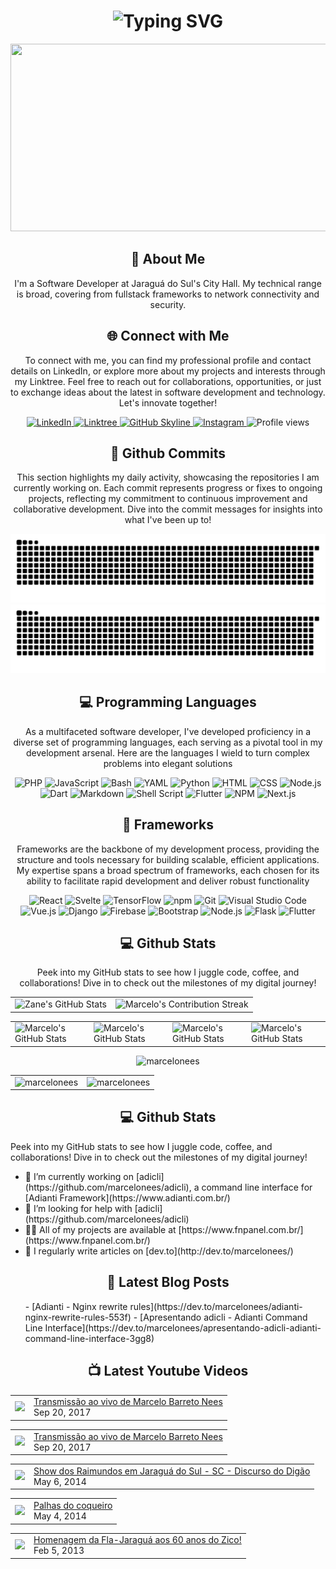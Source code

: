 <div align="center">
    <h1>
        <img src="https://readme-typing-svg.herokuapp.com?font=Jetbrains+mono&size=40&duration=3000&color=33FF33&center=true&vCenter=true&width=435&lines=Hey..+I'm+Marcelo;This+is..;..my+Github..;" alt="Typing SVG"/>
    </h1>
    <p><img src="https://media.giphy.com/media/dWesBcTLavkZuG35MI/giphy.gif" width="600" height="300"/></p>
</div>

<div align="center">
    <h2>🚀 About Me</h2>
    <!-- <p><img src="termina-gh.gif" alt="Terminal GH GIF" /></p> -->
    <p>I'm a Software Developer at Jaraguá do Sul's City Hall. My technical range is broad, covering from fullstack frameworks to network connectivity and security.</p>
</div>

<div align="center">
<h2 align="center" class="section-heading">🌐 Connect with Me</h2>
<p> To connect with me, you can find my professional profile and contact details on LinkedIn, or explore more about my projects and interests through my Linktree. Feel free to reach out for collaborations, opportunities, or just to exchange ideas about the latest in software development and technology. Let's innovate together! </p>
<div align="center">
    <a href="https://www.linkedin.com/in/marcelo-nees">
        <img src="https://img.shields.io/badge/LinkedIn-0077B5?style=for-the-badge&logo=linkedin&logoColor=white" alt="LinkedIn"/>
    </a>
    <a href="https://linktr.ee/marcelonees">
        <img src="https://img.shields.io/badge/Linktree-39E09B?style=for-the-badge&logo=Linktree&logoColor=white" alt="Linktree"/>
    </a>
    <a href="https://github.com/marcelonees/marcelonees" target="_blank">
        <img src="https://img.shields.io/badge/GitHub-%230077B5.svg?&style=for-the-badge&logo=github&logoColor=white" alt="GitHub Skyline"/>
    </a>
    <a href="https://instagram.com/marcelobnees" target="_blank">
        <img src="https://img.shields.io/badge/Instagram-E4405F?style=for-the-badge&logo=instagram&logoColor=white" alt="Instagram"/>
    </a>
    <img src="https://komarev.com/ghpvc/?username=marcelonees&style=for-the-badge" alt="Profile views" />
</div>

<div align="center">
  <h2>🚀 Github Commits</h2>
    <p>This section highlights my daily activity, showcasing the repositories I am currently working on. Each commit represents progress or fixes to ongoing projects, reflecting my commitment to continuous improvement and collaborative development. Dive into the commit messages for insights into what I've been up to!</p>
    <img 
        src="https://raw.githubusercontent.com/marcelonees/marcelonees/output/github-contribution-grid-snake-dark.svg#gh-dark-mode-only" 
        alt="GitHub Contribution Grid Snake Animation Dark Mode"/>
    <img 
        src="https://raw.githubusercontent.com/marcelonees/marcelonees/output/github-contribution-grid-snake.svg#gh-light-mode-only" 
        alt="GitHub Contribution Grid Snake Animation Light Mode"/>
    <!--
    <picture>
      <source media="(prefers-color-scheme: dark)" srcset="github-snake-dark.svg" />
      <source media="(prefers-color-scheme: light)" srcset="github-snake.svg" />
      <img alt="github-snake" src="github-snake.svg" />
    </picture>
    -->
</div>

<h2 align="center" class="section-heading">💻 Programming Languages</h2>
<p> As a multifaceted software developer, I've developed proficiency in a diverse set of programming languages, each serving as a pivotal tool in my development arsenal. Here are the languages I wield to turn complex problems into elegant solutions</p>
<div align="center">
    <img src="https://img.shields.io/badge/PHP-777BB4?style=for-the-badge&logo=php&logoColor=white" alt="PHP"/>
    <img src="https://img.shields.io/badge/JavaScript-F7DF1E?style=for-the-badge&logo=javascript&logoColor=black" alt="JavaScript"/>
    <img src="https://img.shields.io/badge/Bash-4EAA25?style=for-the-badge&logo=gnu-bash&logoColor=white" alt="Bash"/>
    <img src="https://img.shields.io/badge/YAML-0A0A0A?style=for-the-badge&logo=yaml&logoColor=white" alt="YAML"/>
    <img src="https://img.shields.io/badge/Python-3776AB?style=for-the-badge&logo=python&logoColor=white" alt="Python"/>
    <img src="https://img.shields.io/badge/HTML-239120?style=for-the-badge&logo=html5&logoColor=white" alt="HTML"/>
    <img src="https://img.shields.io/badge/CSS-239120?style=for-the-badge&logo=html5&logoColor=white" alt="CSS"/>
    <img src="https://img.shields.io/badge/Node.js-43853D?style=for-the-badge&logo=node.js&logoColor=white" alt="Node.js"/>
    <img src="https://img.shields.io/badge/Dart-0175C2?style=for-the-badge&logo=dart&logoColor=white" alt="Dart"/>
    <img src="https://img.shields.io/badge/Markdown-000000?style=for-the-badge&logo=markdown&logoColor=white" alt="Markdown"/>
    <img src="https://img.shields.io/badge/Shell_Script-121011?style=for-the-badge&logo=gnu-bash&logoColor=white" alt="Shell Script"/>
    <img src="https://img.shields.io/badge/Flutter-02569B?style=for-the-badge&logo=flutter&logoColor=white" alt="Flutter"/>
    <img src="https://img.shields.io/badge/npm-CB3837?style=for-the-badge&logo=npm&logoColor=white" alt="NPM"/>
    <img src="https://img.shields.io/badge/Next.js-000?logo=nextdotjs&logoColor=fff&style=for-the-badge" alt="Next.js"/>
</div>

<!--
<h2 align="center" class="section-heading">☁️ Cloud Technologies</h2>
<p>In the dynamic realm of cloud computing, I am proficient in leveraging leading cloud platforms and technologies to architect, deploy, and manage scalable, highly available, and fault-tolerant systems. Here's a glance at the cloud technologies I specialize in:</p>
<div align="center">
  <img src="https://img.shields.io/badge/AWS-FF9900?style=for-the-badge&logo=amazonaws&logoColor=white" alt="AWS" />
  <img src="https://img.shields.io/badge/Azure-0089D6?style=for-the-badge&logo=microsoftazure&logoColor=white" alt="Azure"/>
  <img src="https://img.shields.io/badge/GCP-4285F4?style=for-the-badge&logo=googlecloud&logoColor=white" alt="GCP"/>
  <img src="https://img.shields.io/badge/Terraform-623CE4?style=for-the-badge&logo=terraform&logoColor=white" alt="Terraform"/>
  <img src="https://img.shields.io/badge/Docker-2496ED?style=for-the-badge&logo=docker&logoColor=white" alt="Docker"/>
</div>
-->

<h2 align="center" class="section-heading">🔧 Frameworks</h2>
<p>Frameworks are the backbone of my development process, providing the structure and tools necessary for building scalable, efficient applications. My expertise spans a broad spectrum of frameworks, each chosen for its ability to facilitate rapid development and deliver robust functionality</p>
<div align="center">
  <img src="https://img.shields.io/badge/React-20232A?style=for-the-badge&logo=react&logoColor=61DAFB" alt="React"/>
  <img src="https://img.shields.io/badge/Svelte-FF3E00?style=for-the-badge&logo=svelte&logoColor=white" alt="Svelte"/>
  <img src="https://img.shields.io/badge/TensorFlow-FF6F00?style=for-the-badge&logo=tensorflow&logoColor=white" alt="TensorFlow"/>
  <img src="https://img.shields.io/badge/npm-CB3837?style=for-the-badge&logo=npm&logoColor=white" alt="npm"/>
  <img src="https://img.shields.io/badge/Git-F05032?style=for-the-badge&logo=git&logoColor=white" alt="Git"/>
  <img src="https://img.shields.io/badge/Visual%20Studio%20Code-007ACC?style=for-the-badge&logo=visualstudiocode&logoColor=white" alt="Visual Studio Code"/>
  <img src="https://img.shields.io/badge/Vue.js-4FC08D?style=for-the-badge&logo=vuedotjs&logoColor=white" alt="Vue.js"/>
  <img src="https://img.shields.io/badge/Django-092E20?style=for-the-badge&logo=django&logoColor=green" alt="Django"/>
  <img src="https://img.shields.io/badge/Firebase-FFCA28?style=for-the-badge&logo=firebase&logoColor=white" alt="Firebase"/>
  <img src="https://img.shields.io/badge/Bootstrap-7952B3?style=for-the-badge&logo=bootstrap&logoColor=white" alt="Bootstrap"/>
  <img src="https://img.shields.io/badge/Node.js-339933?style=for-the-badge&logo=nodedotjs&logoColor=white" alt="Node.js"/>
  <img src="https://img.shields.io/badge/Adianti-000000?style=for-the-badge&logo=php&logoColor=white" alt="Flask"/>
  <img src="https://img.shields.io/badge/Flutter-02569B?style=for-the-badge&logo=flutter&logoColor=white" alt="Flutter"/> 
</div>

<div align="center">
<h2 align="center" class="section-heading"> 💻 Github Stats</h2>
<p>Peek into my GitHub stats to see how I juggle code, coffee, and collaborations! Dive in to check out the milestones of my digital journey!</p>
    <table align="center" width="100%" height="100%" >
        <tr>
           <td>
               <img style="border: none;" 
                   src="https://github-profile-summary-cards.vercel.app/api/cards/profile-details?username=marcelonees&theme=github_dark" 
                   alt="Zane's GitHub Stats"/>
           </td>   
           <td>
               <img style="border: none;" 
                   src="https://github-readme-streak-stats.herokuapp.com/?user=marcelonees&theme=merko" 
                   alt="Marcelo's Contribution Streak"/>
           </td>
        </tr>
     </table>
     <table align="center" width="100%" height="100%" >
        <tr>
            <td>
                <img style="border: none;" 
                    src="https://github-profile-summary-cards.vercel.app/api/cards/stats?username=marcelonees&theme=github_dark" 
                    alt="Marcelo's GitHub Stats"/>
            </td>
            <td>
                <img 
                    style="border: none;" 
                    src="https://github-profile-summary-cards.vercel.app/api/cards/productive-time?username=marcelonees&theme=github_dark&utcOffset=10" 
                    alt="Marcelo's GitHub Stats"/>
            </td>
            <td>
                <img 
                    style="border: none;" 
                    src="https://github-profile-summary-cards.vercel.app/api/cards/repos-per-language?username=marcelonees&theme=github_dark" 
                    alt="Marcelo's GitHub Stats"/>
            </td>
            <td>
                <img 
                    style="border: none;" 
                    src="https://github-profile-summary-cards.vercel.app/api/cards/most-commit-language?username=marcelonees&theme=github_dark" 
                    alt="Marcelo's GitHub Stats"/>
            </td>
        </tr>
     </table>
    <table align="center" width="100%" height="100%" >
        <tr>
            <td>
                <img 
                    style="border: none;"
                    src="https://github-readme-stats.vercel.app/api/top-langs?username=marcelonees&show_icons=true&locale=en&layout=compact" 
                    alt="marcelonees" />
            </td>
            <td>
                <img 
                    style="border: none;"
                    src="https://github-readme-stats.vercel.app/api?username=marcelonees&show_icons=true&locale=en" 
                    alt="marcelonees" />
            </td>
                <img 
                    style="border: none;"
                    src="https://github-readme-stats.vercel.app/api/top-langs/?username=marcelonees&theme=blue-green" 
                    alt="marcelonees" />
        </tr>
     </table>
</div>


<div align="left">
<h2 align="center" class="section-heading"> 💻 Github Stats</h2>
<p>Peek into my GitHub stats to see how I juggle code, coffee, and collaborations! Dive in to check out the milestones of my digital journey!</p>
    <ul>
        <li> 🔭 I’m currently working on [adicli](https://github.com/marcelonees/adicli), a command line interface for [Adianti Framework](https://www.adianti.com.br/)</li>
        <li> 🤝 I’m looking for help with [adicli](https://github.com/marcelonees/adicli)</li>
        <li> 👨‍💻 All of my projects are available at [https://www.fnpanel.com.br/](https://www.fnpanel.com.br/)</li>
        <li> 📝 I regularly write articles on [dev.to](http://dev.to/marcelonees/)</li>
    </ul>
</div>

<div align="left">
    <h2 align="center" class="section-heading"> 📕 Latest Blog Posts</h2>
    <ul>
<!-- BLOG-POST-LIST:START -->
- [Adianti - Nginx rewrite rules](https://dev.to/marcelonees/adianti-nginx-rewrite-rules-553f)
- [Apresentando adicli - Adianti Command Line Interface](https://dev.to/marcelonees/apresentando-adicli-adianti-command-line-interface-3gg8)
<!-- BLOG-POST-LIST:END -->
    </ul>
</div>

<div align="left">
    <h2 align="center" class="section-heading"> 📺 Latest Youtube Videos</h2>
<!-- YOUTUBE:START --><table><tr><td><a href="https://www.youtube.com/watch?v=3rbQgOwk6pY"><img width="140px" src="https://i.ytimg.com/vi/3rbQgOwk6pY/mqdefault.jpg"></a></td>
<td><a href="https://www.youtube.com/watch?v=3rbQgOwk6pY">Transmissão ao vivo de Marcelo Barreto Nees</a><br/>Sep 20, 2017</td></tr></table>
<table><tr><td><a href="https://www.youtube.com/watch?v=hpkrc0szIe0"><img width="140px" src="https://i.ytimg.com/vi/hpkrc0szIe0/mqdefault.jpg"></a></td>
<td><a href="https://www.youtube.com/watch?v=hpkrc0szIe0">Transmissão ao vivo de Marcelo Barreto Nees</a><br/>Sep 20, 2017</td></tr></table>
<table><tr><td><a href="https://www.youtube.com/watch?v=h6Whs7_avjw"><img width="140px" src="https://i.ytimg.com/vi/h6Whs7_avjw/mqdefault.jpg"></a></td>
<td><a href="https://www.youtube.com/watch?v=h6Whs7_avjw">Show dos Raimundos em Jaraguá do Sul - SC - Discurso do Digão</a><br/>May 6, 2014</td></tr></table>
<table><tr><td><a href="https://www.youtube.com/watch?v=4HC0QacoUCs"><img width="140px" src="https://i.ytimg.com/vi/4HC0QacoUCs/mqdefault.jpg"></a></td>
<td><a href="https://www.youtube.com/watch?v=4HC0QacoUCs">Palhas do coqueiro</a><br/>May 4, 2014</td></tr></table>
<table><tr><td><a href="https://www.youtube.com/watch?v=tzlPXHgIeek"><img width="140px" src="https://i.ytimg.com/vi/tzlPXHgIeek/mqdefault.jpg"></a></td>
<td><a href="https://www.youtube.com/watch?v=tzlPXHgIeek">Homenagem da Fla-Jaraguá aos 60 anos do Zico!</a><br/>Feb 5, 2013</td></tr></table>
<!-- YOUTUBE:END -->
</div>
